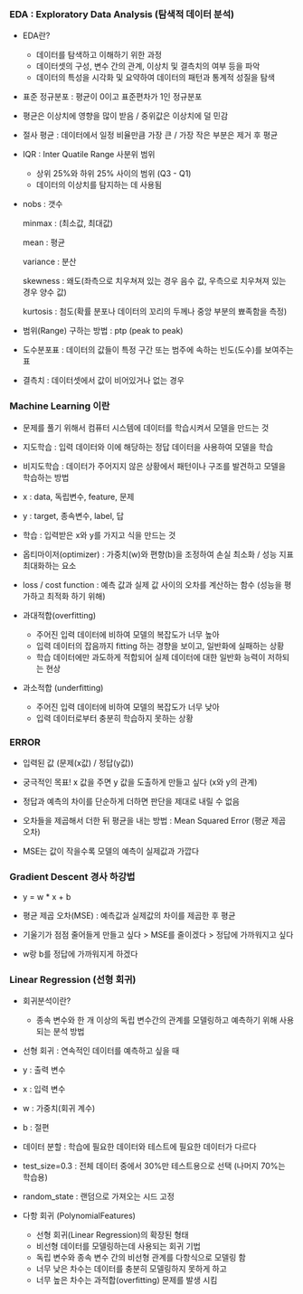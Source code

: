 ### EDA : Exploratory Data Analysis (탐색적 데이터 분석)

- EDA란? 
  - 데이터를 탐색하고 이해하기 위한 과정
  - 데이터셋의 구성, 변수 간의 관계, 이상치 및 결측치의 여부 등을 파악
  - 데이터의 특성을 시각화 및 요약하여 데이터의 패턴과 통계적 성질을 탐색

- 표준 정규분포 : 평균이 0이고 표준편차가 1인 정규분포

- 평균은 이상치에 영향을 많이 받음 / 중위값은 이상치에 덜 민감

- 절사 평균 : 데이터에서 일정 비율만큼 가장 큰 / 가장 작은 부분은 제거 후 평균

- IQR : Inter Quatile Range 사분위 범위 

  - 상위 25%와 하위 25% 사이의 범위 (Q3 - Q1)
  - 데이터의 이상치를 탐지하는 데 사용됨

- nobs : 갯수

  minmax : (최소값, 최대값)

  mean : 평균

  variance : 분산

  skewness : 왜도(좌측으로 치우쳐져 있는 경우 음수 값, 우측으로 치우쳐져 있는 경우 양수 값)

  kurtosis : 첨도(확률 분포나 데이터의 꼬리의 두께나 중앙 부분의 뾰족함을 측정)

- 범위(Range) 구하는 방법 : ptp (peak to peak)

- 도수분포표 : 데이터의 값들이 특정 구간 또는 범주에 속하는 빈도(도수)를 보여주는 표

- 결측치 : 데이터셋에서 값이 비어있거나 없는 경우

 

### Machine Learning 이란

- 문제를 풀기 위해서 컴퓨터 시스템에 데이터를 학습시켜서 모델을 만드는 것
- 지도학습 : 입력 데이터와 이에 해당하는 정답 데이터을 사용하여 모델을 학습
- 비지도학습 : 데이터가 주어지지 않은 상황에서 패턴이나 구조를 발견하고 모델을 학습하는 방법

- x : data,  독립변수, feature, 문제 
- y : target, 종속변수, label, 답
- 학습 : 입력받은 x와 y를 가지고 식을 만드는 것
- 옵티마이저(optimizer) : 가중치(w)와 편향(b)을 조정하여 손실 최소화 / 성능 지표 최대화하는 요소

- loss / cost function : 예측 값과 실제 값 사이의 오차를 계산하는 함수 (성능을 평가하고 최적화 하기 위해)
- 과대적합(overfitting) 
  - 주어진 입력 데이터에 비하여 모델의 복잡도가 너무 높아 
  - 입력 데이터의 잡음까지 fitting 하는 경향을 보이고, 일반화에 실패하는 상황 
  - 학습 데이터에만 과도하게 적합되어 실제 데이터에 대한 일반화 능력이 저하되는 현상
- 과소적합 (underfitting)
  - 주어진 입력 데이터에 비하여 모델의 복잡도가 너무 낮아 
  - 입력 데이터로부터 충분히 학습하지 못하는 상황



### ERROR

- 입력된 값 (문제(x값) / 정답(y값))
- 궁극적인 목표! x 값을 주면 y 값을 도출하게 만들고 싶다 (x와 y의 관계)

- 정답과 예측의 차이를 단순하게 더하면 판단을 제대로 내릴 수 없음

- 오차들을 제곱해서 더한 뒤 평균을 내는 방법 : Mean Squared Error (평균 제곱 오차)
- MSE는 값이 작을수록 모델의 예측이 실제값과 가깝다



### Gradient Descent 경사 하강법

- y = w * x + b
- 평균 제곱 오차(MSE) : 예측값과 실제값의 차이를 제곱한 후 평균
- 기울기가 점점 줄어들게 만들고 싶다 > MSE를 줄이겠다 > 정답에 가까워지고 싶다

- w랑 b를 정답에 가까워지게 하겠다



### Linear Regression (선형 회귀)

- 회귀분석이란? 
  - 종속 변수와 한 개 이상의 독립 변수간의 관계를 모델링하고 예측하기 위해 사용되는 분석 방법

- 선형 회귀 : 연속적인 데이터를 예측하고 싶을 때
- y : 출력 변수
- x : 입력 변수
- w : 가중치(회귀 계수)
- b : 절편
- 데이터 분할 : 학습에 필요한 데이터와 테스트에 필요한 데이터가 다르다
- test_size=0.3 : 전체 데이터 중에서 30%만 테스트용으로 선택 (나머지 70%는 학습용)

- random_state : 랜덤으로 가져오는 시드 고정
- 다항 회귀 (PolynomialFeatures)
  - 선형 회귀(Linear Regression)의 확장된 형태
  - 비선형 데이터를 모델링하는데 사용되는 회귀 기법
  - 독립 변수와 종속 변수 간의 비선형 관계를 다항식으로 모델링 함
  - 너무 낮은 차수는 데이터를 충분히 모델링하지 못하게 하고
  - 너무 높은 차수는 과적합(overfitting) 문제를 발생 시킴

